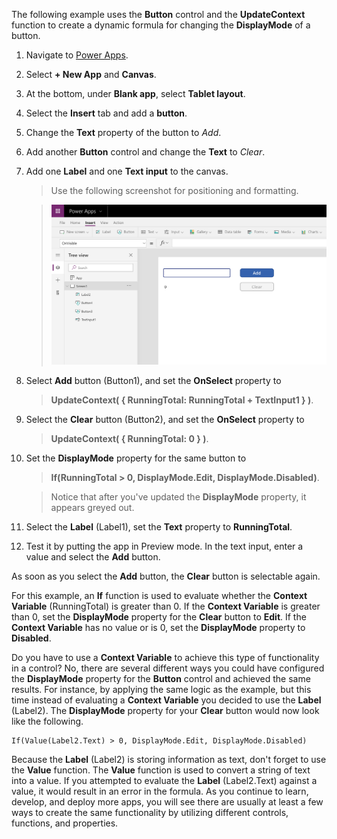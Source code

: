 The following example uses the **Button** control and the
**UpdateContext** function to create a dynamic formula for changing the
**DisplayMode** of a button.

1. Navigate to [Power Apps](https://make.powerapps.com).

1. Select **+ New App** and **Canvas**.

1. At the bottom, under **Blank app**, select **Tablet layout**.

1. Select the **Insert** tab and add a **button**.

1. Change the **Text** property of the button to *Add*.

1. Add another **Button** control and change the **Text** to *Clear*.

1. Add one **Label** and one **Text input** to the canvas.

   > Use the following screenshot for positioning and formatting.

   > ![Power Apps Tree view Screen1](../media/DisplayMode.png)

1. Select **Add** button (Button1), and set the **OnSelect** property to

   > **UpdateContext( { RunningTotal: RunningTotal + TextInput1 } )**.

1. Select the **Clear** button (Button2), and set the **OnSelect**
   property to

   > **UpdateContext( { RunningTotal: 0 } )**.

1. Set the **DisplayMode** property for the same button to
   
   > **If(RunningTotal \> 0, DisplayMode.Edit, DisplayMode.Disabled)**.

   > Notice that after you've updated the **DisplayMode** property, it appears greyed out.

1. Select the **Label** (Label1), set the **Text** property to
   **RunningTotal**.

1. Test it by putting the app in Preview mode. In the text input, enter a
   value and select the **Add** button.

As soon as you select the **Add** button, the **Clear** button is selectable again.

For this example, an **If** function is used to evaluate whether the
**Context Variable** (RunningTotal) is greater than 0. If the
**Context Variable** is greater than 0, set the **DisplayMode**
property for the **Clear** button to **Edit**. If the **Context
Variable** has no value or is 0, set the **DisplayMode** property to
**Disabled**.

Do you have to use a **Context Variable** to achieve this type of
functionality in a control? No, there are several
different ways you could have configured the **DisplayMode** property
for the **Button** control and achieved the same results. For
instance, by applying the same logic as the example, but this time
instead of evaluating a **Context Variable** you decided to use the
**Label** (Label2). The **DisplayMode** property for your **Clear**
button would now look like the following.

```powerappsfl
If(Value(Label2.Text) > 0, DisplayMode.Edit, DisplayMode.Disabled) 
```

Because the **Label** (Label2) is storing information as text, don't
forget to use the **Value** function. The **Value** function
is used to convert a string of text into a value. If you attempted to
evaluate the **Label** (Label2.Text) against a value, it would result
in an error in the formula. As you continue to learn, develop, and
deploy more apps, you will see there are usually at least a few ways
to create the same functionality by utilizing different controls,
functions, and properties.
